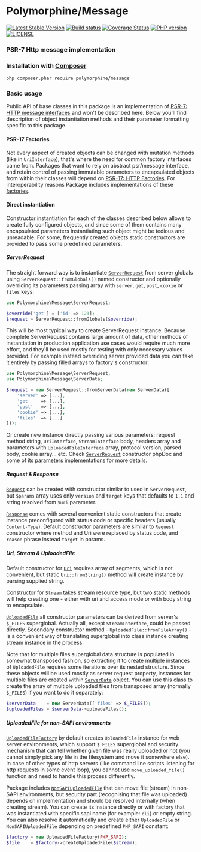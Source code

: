 # Polymorphine/Message
[![Latest Stable Version](https://poser.pugx.org/polymorphine/message/version)](https://packagist.org/packages/polymorphine/message)
[![Build status](https://github.com/polymorphine/message/workflows/build/badge.svg)](https://github.com/polymorphine/message/actions)
[![Coverage Status](https://coveralls.io/repos/github/polymorphine/message/badge.svg?branch=master)](https://coveralls.io/github/polymorphine/message?branch=master)
[![PHP version](https://img.shields.io/packagist/php-v/polymorphine/message.svg)](https://packagist.org/packages/polymorphine/message)
[![LICENSE](https://img.shields.io/github/license/polymorphine/message.svg?color=blue)](LICENSE)
### PSR-7 Http message implementation

### Installation with [Composer](https://getcomposer.org/)
    php composer.phar require polymorphine/message

### Basic usage

Public API of base classes in this package is an implementation of [PSR-7: HTTP message interfaces](https://www.php-fig.org/psr/psr-7/)
and won't be described here. Below you'll find description of object instantiation methods and
their parameter formatting specific to this package.

#### PSR-17 Factories
Not every aspect of created objects can be changed with mutation methods (like in `UriInterface`),
that's where the need for common factory interfaces came from. Packages that want to rely on abstract
psr/message interface, and retain control of passing immutable parameters to encapsulated objects from
within their classes will depend on [PSR-17: HTTP Factories](https://www.php-fig.org/psr/psr-17/).
For interoperability reasons Package includes implementations of these [factories](src/Factory).

#### Direct instantiation
Constructor instantiation for each of the classes described below allows to create fully configured
objects, and since some of them contains many encapsulated parameters instantiating such object might
be tedious and unreadable. For some, frequently created objects static constructors are provided to
pass some predefined parameters.

##### ServerRequest
The straight forward way is to instantiate [`ServerRequest`](src/ServerRequest.php) from
server globals using `ServerRequest::fromGlobals()` named constructor and optionally overriding
its parameters passing array with `server`, `get`, `post`, `cookie` or `files` keys:

```php
use Polymorphine\Message\ServerRequest;

$override['get'] = ['id' => 123];
$request = ServerRequest::fromGlobals($override);
```

This will be most typical way to create ServerRequest instance. Because complete ServerRequest
contains large amount of data, other methods of instantiation in production application use cases
would require much more effort, and they'll be used mostly for testing with only necessary values
provided. For example instead overriding server provided data you can fake it entirely by passing
filled arrays to factory's constructor:

```php
use Polymorphine\Message\ServerRequest;
use Polymorphine\Message\ServerData;

$request = new ServerRequest::fromServerData(new ServerData([
    'server' => [...],
    'get'    => [...],
    'post'   => [...],
    'cookie' => [...],
    'files'  => [...]
]));
```

Or create new instance directly passing various parameters: request method string, `UriInterface`,
`StreamInterface` body, headers array and parameters with `UploadedFileInterface` array, protocol
version, parsed body, cookie array... etc. Check [`ServerRequest`](src/ServerRequest.php) constructor
phpDoc and some of its [parameters implementations](#uri-stream--uploadedfile) for more details.

##### Request & Response
[`Request`](src/Request.php) can be created with constructor similar to used in `ServerRequest`,
but `$params` array uses only `version` and `target` keys that defaults to `1.1` and string resolved
from `$uri` parameter.

[`Response`](src/Response.php) comes with several convenient static constructors that create instance
preconfigured with status code or specific headers (usually `Content-Type`). Default constructor
parameters are similar to `Request` constructor where method and Uri were replaced by status code,
and `reason` phrase instead `target` in params.

##### Uri, Stream & UploadedFile
Default constructor for [`Uri`](src/Uri.php) requires array of segments, which is not convenient, but
static `Uri::fromString()` method will create instance by parsing supplied string. 

Constructor for [`Stream`](src/Stream.php) takes stream resource type, but two static methods will
help creating one - either with uri and access mode or with body string to encapsulate.

[`UploadedFile`](src/UploadedFile.php) all constructor parameters can be derived from server's `$_FILES`
superglobal. Actually all, except `StreamInterface`, could be passed directly. Secondary constructor
method - `UploadedFile::fromFileArray()` - is a convenient way of translating superglobal into class
instance creating stream instance in the process.

Note that for multiple files superglobal data structure is populated in somewhat transposed fashion,
so extracting it to create multiple instances of `UploadedFile` requires some iterations over its
nested structure. Since these objects will be used mostly as server request property, instances for
multiple files are created within [`ServerData`](src/ServerData.php) object. You can use this class
to create the array of multiple uploaded files from transposed array (normally `$_FILES`) if you
want to do it separately:

```php
$serverData    = new ServerData(['files' => $_FILES]);
$uploadedFiles = $serverData->uploadeFiles();
```

##### UploadedFile for non-SAPI environments
[`UploadedFileFactory`](src/Factory/UploadedFileFactory.php) by default creates `UploadedFile` instance
for web server environments, which support `$_FILES` superglobal and security mechanism that can tell
whether given file was really uploaded or not (you cannot simply pick any file in the filesystem and
move it somewhere else). In case of other types of http servers (like command line scripts listening
for http requests in some event loop), you cannot use `move_uploaded_file()` function and need to
handle this process differently.

Package includes [`NonSAPIUploadedFile`](src/NonSAPIUploadedFile.php) that can move file (stream) in
non-SAPI environments, but security part (recognising that file was uploaded) depends on implementation
and should be resolved internally (when creating stream).
You can create its instance directly or with factory that was instantiated with specific sapi name
(for example: `cli`) or empty string. You can also resolve it automatically and create either
`UploadedFile` or `NonSAPIUploadedFile` depending on predefined `PHP_SAPI` constant:

```php
$factory = new UploadedFileFactory(PHP_SAPI);
$file    = $factory->createUploadedFile($stream);
```
